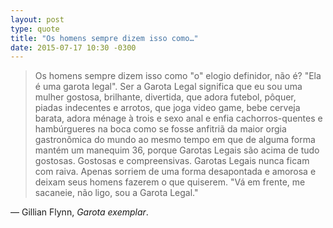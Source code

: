 ```yaml
---
layout: post
type: quote
title: "Os homens sempre dizem isso como…"
date: 2015-07-17 10:30 -0300
---
```

>Os homens sempre dizem isso como "o" elogio definidor, não é? "Ela é uma garota legal". Ser a Garota Legal significa que eu sou uma mulher gostosa, brilhante, divertida, que adora futebol, pôquer, piadas indecentes e arrotos, que joga video game, bebe cerveja barata, adora ménage à trois e sexo anal e enfia cachorros-quentes e hambúrgueres na boca como se fosse anfitriã da maior orgia gastronômica do mundo ao mesmo tempo em que de alguma forma mantém um manequim 36, porque Garotas Legais são acima de tudo gostosas. Gostosas e compreensivas. Garotas Legais nunca ficam com raiva. Apenas sorriem de uma forma desapontada e amorosa e deixam seus homens fazerem o que quiserem. "Vá em frente, me sacaneie, não ligo, sou a Garota Legal."

— Gillian Flynn, _Garota exemplar_.
